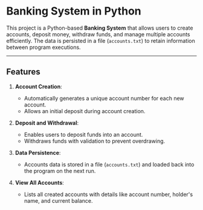 # Banking System in Python

This project is a Python-based **Banking System** that allows users to create accounts, deposit money, withdraw funds, and manage multiple accounts efficiently. The data is persisted in a file (`accounts.txt`) to retain information between program executions.

---

## Features

1. **Account Creation**:
   - Automatically generates a unique account number for each new account.
   - Allows an initial deposit during account creation.

2. **Deposit and Withdrawal**:
   - Enables users to deposit funds into an account.
   - Withdraws funds with validation to prevent overdrawing.

3. **Data Persistence**:
   - Accounts data is stored in a file (`accounts.txt`) and loaded back into the program on the next run.

4. **View All Accounts**:
   - Lists all created accounts with details like account number, holder's name, and current balance.


